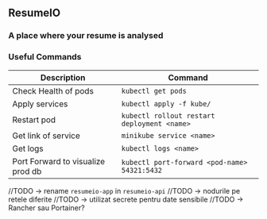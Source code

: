 ## ResumeIO
###  A place where your resume is analysed

### Useful Commands

Description  | Command
------------- | -------------
Check Health of pods  | `kubectl get pods`
Apply services  | `kubectl apply -f kube/`
Restart pod  | `kubectl rollout restart deployment <name>`
Get link of service  | `minikube service <name>`
Get logs | `kubectl logs <name>`
Port Forward to visualize prod db | `kubectl port-forward <pod-name> 54321:5432`

//TODO -> rename `resumeio-app` in `resumeio-api`
//TODO -> nodurile pe retele diferite
//TODO -> utilizat secrete pentru date sensibile
//TODO -> Rancher sau Portainer? 